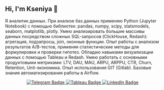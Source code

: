 ## Hi, I'm Kseniya 👋

Я аналитик данных.
При анализе баз данных применяю Python (Jupyter Notebook) с помощью библиотек: pandas, numpy, scipy, statsmodels, seaborn, matplotlib, plotly.
Умею анализировать большие массивы данных посредством сложных SQL-запросов (ClickHouse, Redash): агрегация, подзапросы, join, оконные функции.
Опыт работы с анализом результатов А/В-тестов, применяя статистические методы для формулировки и проверки гипотез.
Обладаю навыками визуализации данных с помощью Tableau и Redash.
Умею работать с основными продуктовыми метриками: LTV, DAU, MAU, ARPU, ARPPU, CTR, Churn, Retention, Unit-экономика.
Опыт использования GIT (Gitlab).
Базовые знания автоматизирования работы в Airflow.








<div id="badges" align="center">
  <a href="https://t.me/zel_kseniya">
    <img src="https://img.shields.io/badge/Telegram-blue?style=for-the-badge&logo=telegram&logoColor=white" alt="Telegram Badge"/>
  </a>
  <a href="https://public.tableau.com/app/profile/kseniya7450">
    <img src="https://img.shields.io/badge/Tableau-white?style=for-the-badge&logo=tableau&logoColor=orange" alt="Tableau Badge"/>
  </a>
  <a href="https://www.linkedin.com/in/kseniya-zelianko-analyst/">
    <img src="https://img.shields.io/badge/LinkedIn-blue?style=for-the-badge&logo=linkedin&logoColor=white" alt="LinkedIn Badge"/>
  </a>
</div>


